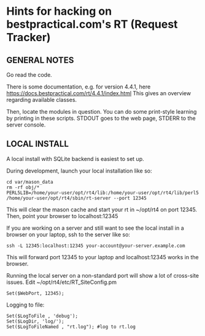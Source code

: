 Hints for hacking on bestpractical.com's RT (Request Tracker)
======

GENERAL NOTES
-------------
Go read the code.

There is some documentation, e.g. for version 4.4.1, here https://docs.bestpractical.com/rt/4.4.1/index.html
This gives an overview regarding available classes.

Then, locate the modules in question. You can do some print-style learning by printing in these scripts. STDOUT goes to the web page, STDERR to the server console.

LOCAL INSTALL
-------------

A local install with SQLite backend is easiest to set up.

During development, launch your local installation like so:

    cd var/mason_data
    rm -rf obj/*
    PERL5LIB=/home/your-user/opt/rt4/lib:/home/your-user/opt/rt4/lib/perl5 /home/your-user/opt/rt4/sbin/rt-server --port 12345

This will clear the mason cache and start your rt in ~/opt/rt4 on port 12345.
Then, point your browser to localhost:12345

If you are working on a server and still want to see the local install in a browser on your laptop, ssh to the server like so:

    ssh -L 12345:localhost:12345 your-account@your-server.example.com

This will forward port 12345 to your laptop and localhost:12345 works in the browser.

Running the local server on a non-standard port will show a lot of cross-site issues.
Edit ~/opt/rt4/etc/RT_SiteConfig.pm

    Set($WebPort, 12345);

Logging to file:

    Set($LogToFile , 'debug');
    Set($LogDir, 'log/');
    Set($LogToFileNamed , "rt.log"); #log to rt.log

